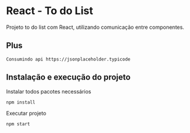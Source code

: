 # React - To do List
Projeto  to do list com React, utilizando comunicação entre componentes.

## Plus

    Consumindo api https://jsonplaceholder.typicode

## Instalação e execução do projeto
Instalar todos pacotes necessários

    npm install

Executar projeto

    npm start    
